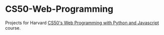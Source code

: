 # CS50-Web-Programming
Projects for Harvard [CS50's Web Programming with Python and Javascript](https://cs50.harvard.edu/web/2020/) course.
